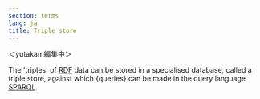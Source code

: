 ```yaml
---
section: terms
lang: ja
title: Triple store
---
```


＜yutakam編集中＞

The 'triples' of [RDF](/glossary/en/terms/rdf/) data can be stored in a specialised database, called a triple store, against which {queries} can be made in the query language [SPARQL](/glossary/en/terms/sparql/).
